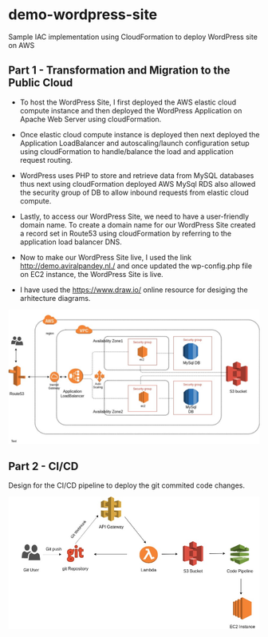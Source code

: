 # demo-wordpress-site
Sample IAC implementation using CloudFormation  to deploy WordPress site on AWS

## Part 1 - Transformation and Migration to the Public Cloud

* To host the WordPress Site, I first deployed the AWS elastic cloud compute instance and then deployed the WordPress Application on Apache Web Server using cloudFormation.

* Once elastic cloud compute instance is deployed then next deployed the Application LoadBalancer and autoscaling/launch configuration setup using cloudFormation to handle/balance the load and application request routing.

* WordPress uses PHP to store and retrieve data from MySQL databases thus next using cloudFormation deployed AWS MySql RDS also allowed the security group of DB to allow inbound requestś from elastic cloud compute.

* Lastly, to access our WordPress Site, we need to have a user-friendly domain name. To create a domain name for our WordPress Site created a record set in Route53 using cloudFormation by referring to the application load balancer DNS.

* Now to make our WordPress Site live, I used the link http://demo.aviralpandey.nl./ and once updated the wp-config.php file on EC2 instance, the WordPress Site is live.

* I have used the https://www.draw.io/ online resource for desiging the arhitecture diagrams. 

![architecture diagram](https://github.com/aviral-tzu/demo-wordpress-site/blob/master/demo-diagram.jpg)

## Part 2 - CI/CD

Design for the CI/CD pipeline to deploy the git commited code changes.

![CICD design diagram](https://github.com/aviral-tzu/demo-wordpress-site/blob/master/CICD-Pipeline.jpg)

